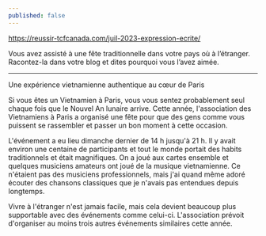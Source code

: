 ```yaml
---
published: false
---
```

https://reussir-tcfcanada.com/juil-2023-expression-ecrite/

Vous avez assisté à une fête traditionnelle dans votre pays où à l’étranger. Racontez-la dans votre blog et dites pourquoi vous l’avez aimée.

---

Une expérience vietnamienne authentique au cœur de Paris

Si vous êtes un Vietnamien à Paris, vous vous sentez probablement seul chaque fois que le Nouvel An lunaire  arrive. Cette année, l'association des Vietnamiens à Paris a organisé une fête pour que des gens comme vous puissent se rassembler et passer un bon moment à cette occasion.

L'événement a eu lieu dimanche dernier de 14 h jusqu'à 21 h. Il y avait environ une centaine de participants et tout le monde portait des habits traditionnels et était magnifiques. On a joué aux cartes ensemble et quelques musiciens amateurs ont joué de la musique vietnamienne. Ce n'étaient pas des musiciens professionnels, mais j'ai quand même adoré écouter des chansons classiques que je n'avais pas entendues depuis longtemps.

Vivre à l'étranger n'est jamais facile, mais cela devient beaucoup plus supportable avec des événements comme celui-ci. L'association prévoit d'organiser au moins trois autres événements similaires cette année.
